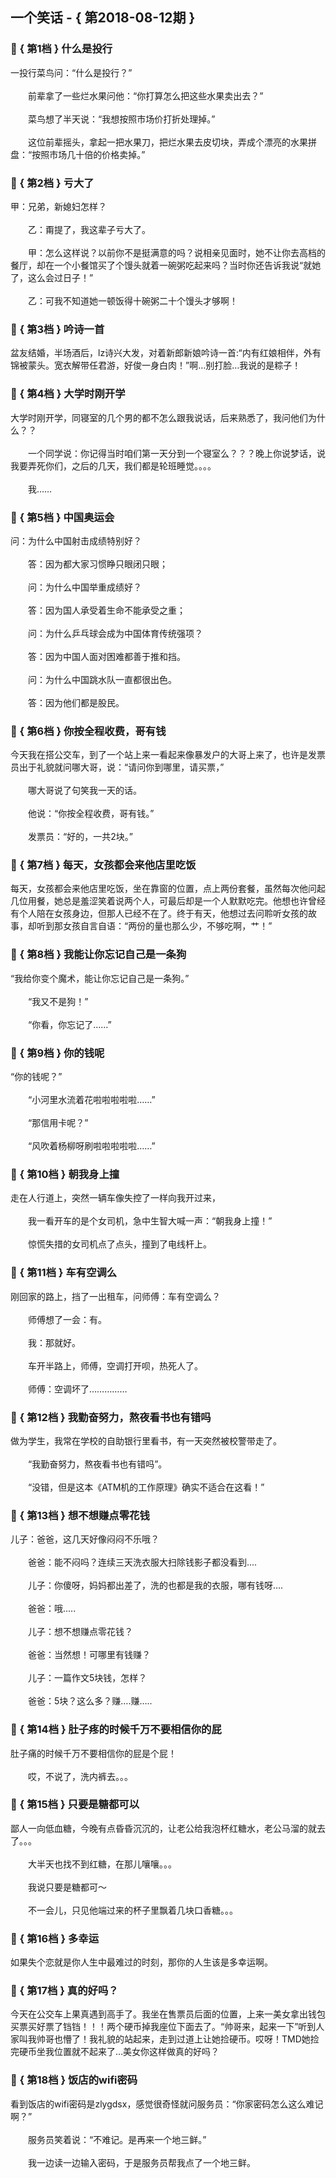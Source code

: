 ## 一个笑话 - { 第2018-08-12期 }
</hr>

### :jack_o_lantern: { 第1档 } 什么是投行
一投行菜鸟问：“什么是投行？”<br/><br/>　　前辈拿了一些烂水果问他：“你打算怎么把这些水果卖出去？”<br/><br/>　　菜鸟想了半天说：“我想按照市场价打折处理掉。”<br/><br/>　　这位前辈摇头，拿起一把水果刀，把烂水果去皮切块，弄成个漂亮的水果拼盘：“按照市场几十倍的价格卖掉。”


### :jack_o_lantern: { 第2档 } 亏大了
甲：兄弟，新媳妇怎样？<br/><br/>　　乙：甭提了，我这辈子亏大了。<br/><br/>　　甲：怎么这样说？以前你不是挺满意的吗？说相亲见面时，她不让你去高档的餐厅，却在一个小餐馆买了个馒头就着一碗粥吃起来吗？当时你还告诉我说“就她了，这么会过日子！”<br/><br/>　　乙：可我不知道她一顿饭得十碗粥二十个馒头才够啊！


### :jack_o_lantern: { 第3档 } 吟诗一首
盆友结婚，半场酒后，lz诗兴大发，对着新郎新娘吟诗一首:“内有红娘相伴，外有锦被蒙头。宽衣解带任君游，好俊一身白肉！”啊…别打脸…我说的是粽子！


### :jack_o_lantern: { 第4档 } 大学时刚开学
大学时刚开学，同寝室的几个男的都不怎么跟我说话，后来熟悉了，我问他们为什么？？<br/><br/>　　一个同学说：你记得当时咱们第一天分到一个寝室么？？？晚上你说梦话，说我要弄死你们，之后的几天，我们都是轮班睡觉。。。。<br/><br/>　　我……


### :jack_o_lantern: { 第5档 } 中国奥运会
问：为什么中国射击成绩特别好？<br/><br/>　　答：因为都大家习惯睁只眼闭只眼；<br/><br/>　　问：为什么中国举重成绩好？<br/><br/>　　答：因为国人承受着生命不能承受之重；<br/><br/>　　问：为什么乒乓球会成为中国体育传统强项？<br/><br/>　　答：因为中国人面对困难都善于推和挡。<br/><br/>　　问：为什么中国跳水队一直都很出色。<br/><br/>　　答：因为他们都是股民。


### :jack_o_lantern: { 第6档 } 你按全程收费，哥有钱
今天我在搭公交车，到了一个站上来一看起来像暴发户的大哥上来了，也许是发票员出于礼貌就问哪大哥，说：“请问你到哪里，请买票，”<br/><br/>　　哪大哥说了句笑我一天的话。<br/><br/>　　他说：“你按全程收费，哥有钱。”<br/><br/>　　发票员：“好的，一共2块。”


### :jack_o_lantern: { 第7档 } 每天，女孩都会来他店里吃饭
每天，女孩都会来他店里吃饭，坐在靠窗的位置，点上两份套餐，虽然每次他问起几位用餐，她总是羞涩笑着说两个人，可最后却是一个人默默吃完。他想也许曾经有个人陪在女孩身边，但那人已经不在了。终于有天，他想过去问聆听女孩的故事，却听到那女孩自言自语：“两份的量也那么少，不够吃啊，艹！”


### :jack_o_lantern: { 第8档 } 我能让你忘记自己是一条狗
“我给你变个魔术，能让你忘记自己是一条狗。”<br/><br/>　　“我又不是狗！”<br/><br/>　　“你看，你忘记了……”


### :jack_o_lantern: { 第9档 } 你的钱呢
“你的钱呢？”<br/><br/>　　“小河里水流着花啦啦啦啦啦……”<br/><br/>　　“那信用卡呢？”<br/><br/>　　“风吹着杨柳呀刷啦啦啦啦啦……”


### :jack_o_lantern: { 第10档 } 朝我身上撞
走在人行道上，突然一辆车像失控了一样向我开过来，<br/><br/>　　我一看开车的是个女司机，急中生智大喊一声：“朝我身上撞！”<br/><br/>　　惊慌失措的女司机点了点头，撞到了电线杆上。


### :jack_o_lantern: { 第11档 } 车有空调么
刚回家的路上，挡了一出租车，问师傅：车有空调么？<br/><br/>　　师傅想了一会：有。<br/><br/>　　我：那就好。<br/><br/>　　车开半路上，师傅，空调打开呗，热死人了。<br/><br/>　　师傅：空调坏了……………


### :jack_o_lantern: { 第12档 } 我勤奋努力，熬夜看书也有错吗
做为学生，我常在学校的自助银行里看书，有一天突然被校警带走了。<br/><br/>　　“我勤奋努力，熬夜看书也有错吗”。<br/><br/>　　“没错，但是这本《ATM机的工作原理》确实不适合在这看！”


### :jack_o_lantern: { 第13档 } 想不想赚点零花钱
儿子：爸爸，这几天好像闷闷不乐哦？<br/><br/>　　爸爸：能不闷吗？连续三天洗衣服大扫除钱影子都没看到....<br/><br/>　　儿子：你傻呀，妈妈都出差了，洗的也都是我的衣服，哪有钱呀….<br/><br/>　　爸爸：哦…..<br/><br/>　　儿子：想不想赚点零花钱？<br/><br/>　　爸爸：当然想！可哪里有钱赚？<br/><br/>　　儿子：一篇作文5块钱，怎样？<br/><br/>　　爸爸：5块？这么多？赚….赚…..


### :jack_o_lantern: { 第14档 } 肚子疼的时候千万不要相信你的屁
肚子痛的时候千万不要相信你的屁是个屁！<br/><br/>　　哎，不说了，洗内裤去。。。


### :jack_o_lantern: { 第15档 } 只要是糖都可以
鄙人一向低血糖，今晚有点昏昏沉沉的，让老公给我泡杯红糖水，老公马溜的就去了。。。<br/><br/>　　大半天也找不到红糖，在那儿嚷嚷。。。<br/><br/>　　我说只要是糖都可～<br/><br/>　　不一会儿，只见他端过来的杯子里飘着几块口香糖。。。


### :jack_o_lantern: { 第16档 } 多幸运
如果失个恋就是你人生中最难过的时刻，那你的人生该是多幸运啊。


### :jack_o_lantern: { 第17档 } 真的好吗？
今天在公交车上果真遇到高手了。我坐在售票员后面的位置，上来一美女拿出钱包买票买好票了铛铛！！！两个硬币掉我座位下面去了。“帅哥来，起来一下”听到人家叫我帅哥也懵了！我礼貌的站起来，走到过道上让她捡硬币。哎呀！TMD她捡完硬币坐我位置就不起来了…美女你这样做真的好吗？


### :jack_o_lantern: { 第18档 } 饭店的wifi密码
看到饭店的wifi密码是zlygdsx，感觉很奇怪就问服务员：“你家密码怎么这么难记啊？”<br/><br/>　　服务员笑着说：“不难记。是再来一个地三鲜。”<br/><br/>　　我一边读一边输入密码，于是服务员帮我点了一个地三鲜。

